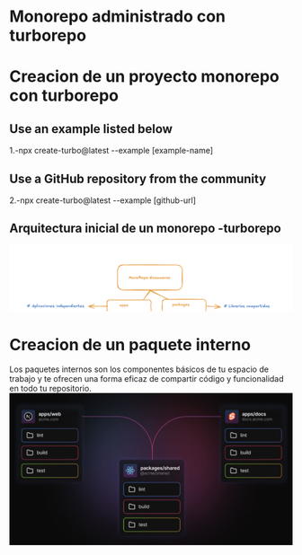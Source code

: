 

# Monorepo administrado con turborepo


# Creacion de un proyecto monorepo con turborepo
## Use an example listed below
1.-npx create-turbo@latest --example [example-name]
 
## Use a GitHub repository from the community
2.-npx create-turbo@latest --example [github-url]



## Arquitectura inicial de un monorepo -turborepo
![alt text](arquitectura.png)

# Creacion de un paquete interno
Los paquetes internos son los componentes básicos de tu espacio de trabajo y te ofrecen una forma eficaz de compartir código y funcionalidad en todo tu repositorio. 
![alt text](paquete_interno.png)
